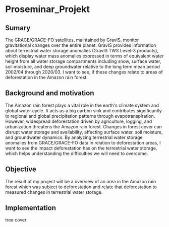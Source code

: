# Proseminar_Projekt

## Sumary
The GRACE/GRACE-FO satellites, maintained by GravIS, monitor gravitational changes over the entire planet. GravIS provides information about terrestrial water storage anomalies (GravIS TWS Level-3 products), which display water mass anomalies expressed in terms of equivalent water height from all water storage compartments including snow, surface water, soil moisture, and deep groundwater relative to the long term mean period 2002/04 through 2020/03. I want to see, if these changes relate to areas of deforestation in the Amazon rain forest.

## Background and motivation
The Amazon rain forest plays a vital role in the earth's climate system and global water cycle. It acts as a big carbon sink and contributes significantly to regional and global precipitation patterns through evapotranspiration. However, widespread deforestation driven by agriculture, logging, and urbanization threatens the Amazon rain forest. Changes in forest cover can disrupt water storage and availability, affecting surface water, soil moisture, and groundwater dynamics. By analyzing terrestrial water storage anomalies from GRACE/GRACE-FO data in relation to deforestation areas, I want to see the impact deforestation has on the terrestrial water storage, which helps understanding the difficulties we will need to overcome.

## Objective
The result of my project will be a overview of an area in the Amazon rain forest which was subject to deforestation and relate that deforestation to measured changes in terrestrial water storage.

## Implementation

tree cover